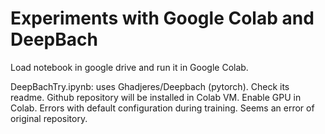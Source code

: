 # Experiments with Google Colab and DeepBach

Load notebook in google drive and run it in Google Colab. 

DeepBachTry.ipynb: uses Ghadjeres/Deepbach (pytorch). Check its readme.
Github repository will be installed in Colab VM. Enable GPU in Colab.
Errors with default configuration during training.
Seems an error of original repository.
